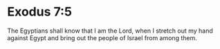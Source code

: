 # Exodus 7:5

The Egyptians shall know that I am the Lord, when I stretch out my hand against Egypt and bring out the people of Israel from among them.
